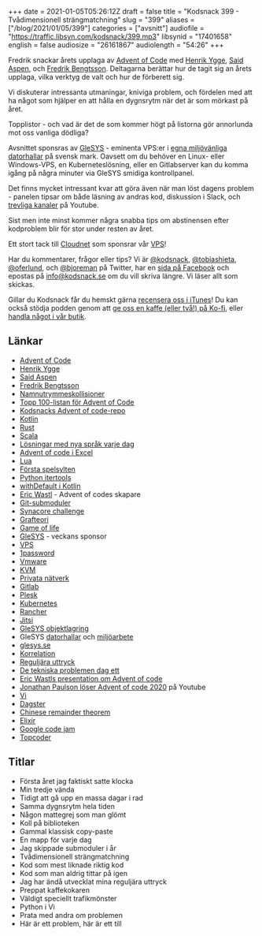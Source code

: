 +++
date = 2021-01-05T05:26:12Z
draft = false
title = "Kodsnack 399 - Tvådimensionell strängmatchning"
slug = "399"
aliases = ["/blog/2021/01/05/399"]
categories = ["avsnitt"]
audiofile = "https://traffic.libsyn.com/kodsnack/399.mp3"
libsynid = "17401658"
english = false
audiosize = "26161867"
audiolength = "54:26"
+++

Fredrik snackar årets upplaga av [Advent of Code](https://adventofcode.com/) med [Henrik Ygge](https://www.linkedin.com/in/henrik-ygge-76b62258), [Said Aspen](https://www.saidaspen.se/), och [Fredrik Bengtsson](https://twitter.com/Fronkan). Deltagarna berättar hur de tagit sig an årets upplaga, vilka verktyg de valt och hur de förberett sig.

Vi diskuterar intressanta utmaningar, kniviga problem, och fördelen med att ha något som hjälper en att hålla en dygnsrytm när det är som mörkast på året.

Topplistor - och vad är det de som kommer högt på listorna gör annorlunda mot oss vanliga dödliga?

Avsnittet sponsras av [GleSYS](https://glesys.se/) - eminenta VPS:er i [egna miljövänliga datorhallar](https://glesys.se/datacenter) på svensk mark. Oavsett om du behöver en Linux- eller Windows-VPS, en Kuberneteslösning, eller en Gitlabserver kan du komma igång på några minuter via GleSYS smidiga kontrollpanel.

Det finns mycket intressant kvar att göra även när man löst dagens problem - panelen tipsar om både läsning av andras kod, diskussion i Slack, och [ trevliga kanaler](https://www.youtube.com/channel/UCuWLIm0l4sDpEe28t41WITA/videos) på Youtube.

Sist men inte minst kommer några snabba tips om abstinensen efter kodproblem blir för stor under resten av året.

Ett stort tack till [Cloudnet](http://www.cloudnet.se) som sponsrar vår [VPS](http://en.wikipedia.org/wiki/Virtual_private_server)!

Har du kommentarer, frågor eller tips? Vi är [@kodsnack](https://www.twitter.com/kodsnack), [@tobiashieta](https://www.twitter.com/tobiashieta), [@oferlund](https://www.twitter.com/oferlund), och [@bjoreman](https://www.twitter.com/bjoreman) på Twitter, har en [sida på Facebook](https://www.facebook.com/kodsnack) och epostas på [info@kodsnack.se](mailto:info@kodsnack.se) om du vill skriva längre. Vi läser allt som skickas.

Gillar du Kodsnack får du hemskt gärna [recensera oss i iTunes](http://itunes.apple.com/se/podcast/kodsnack/id561631498?l=en)! Du kan också stödja podden genom att <a href="https://ko-fi.com/kodsnack" rel="payment">ge oss en kaffe (eller två!) på Ko-fi</a>, eller [handla något i vår butik](https://shop.spreadshirt.se/kodsnack/).

## Länkar ##
* [Advent of Code](https://adventofcode.com/)
* [Henrik Ygge](https://www.linkedin.com/in/henrik-ygge-76b62258)
* [Said Aspen](https://www.saidaspen.se/)
* [Fredrik Bengtsson](https://twitter.com/Fronkan)
* [Namnutrymmeskollisioner](https://en.wikipedia.org/wiki/Naming_collision)
* [Topp 100-listan för Advent of Code](https://adventofcode.com/2020/leaderboard)
* [Kodsnacks Advent of code-repo](https://github.com/kodsnack/advent_of_code_2020)
* [Kotlin](https://en.wikipedia.org/wiki/Kotlin_%28programming_language%29)
* [Rust](https://en.wikipedia.org/wiki/Rust_%28programming_language%29)
* [Scala](https://en.wikipedia.org/wiki/Scala_%28programming_language%29)
* [Lösningar med nya språk varje dag](https://m.signalvnoise.com/my-polyglot-advent-of-code/)
* [Advent of code i Excel](https://www.youtube.com/playlist?list=PL5ZJ5xCmOlkkp1Wsr155u5YdolRnECZua)
* [Lua](https://en.wikipedia.org/wiki/Lua_%28programming_language%29)
* [Första spelsylten](https://itch.io/jam/kodsnacks-2veckorssylt)
* [Python itertools](https://docs.python.org/3/library/itertools.html)
* [withDefault i Kotlin](https://kotlinlang.org/api/latest/jvm/stdlib/kotlin.collections/with-default.html)
* [Eric Wastl](http://was.tl/) - Advent of codes skapare
* [Git-submoduler](https://git-scm.com/book/en/v2/Git-Tools-Submodules)
* [Synacore challenge](https://challenge.synacor.com/)
* [Grafteori](https://en.wikipedia.org/wiki/Graph_theory)
* [Game of life](https://en.wikipedia.org/wiki/Conway%27s_Game_of_Life)
* [GleSYS](https://glesys.se/) - veckans sponsor
* [VPS](https://en.wikipedia.org/wiki/Virtual_private_server)
* [1password](https://en.wikipedia.org/wiki/1Password)
* [Vmware](https://en.wikipedia.org/wiki/VMware)
* [KVM](https://en.wikipedia.org/wiki/Kernel-based_Virtual_Machine)
* [Privata nätverk](https://en.wikipedia.org/wiki/Virtual_private_network)
* [Gitlab](https://en.wikipedia.org/wiki/GitLab)
* [Plesk](https://en.wikipedia.org/wiki/Plesk)
* [Kubernetes](https://en.wikipedia.org/wiki/Kubernetes)
* [Rancher](https://rancher.com/)
* [Jitsi](https://en.wikipedia.org/wiki/Jitsi)
* [GleSYS objektlagring](https://glesys.se/tjanster/objektlagring)
* GleSYS [datorhallar](https://glesys.se/datacenter) och [miljöarbete](https://glesys.se/foretaget/miljoarbete)
* [glesys.se](https://glesys.se/)
* [Korrelation](https://en.wikipedia.org/wiki/Correlation_function)
* [Reguljära uttryck](https://en.wikipedia.org/wiki/Regular_expression)
* [De tekniska problemen dag ett](https://www.reddit.com/r/adventofcode/comments/k4ejjz/2020_day_1_unlock_crash_postmortem/)
* [Eric Wastls presentation om Advent of code](https://www.youtube.com/watch?v=bS9882S0ZHs)
* [Jonathan Paulson löser Advent of code 2020](https://www.youtube.com/channel/UCuWLIm0l4sDpEe28t41WITA/videos) på Youtube
* [Vi](https://en.wikipedia.org/wiki/Vi)
* [Dagster](https://dagster.io/)
* [Chinese remainder theorem](https://en.wikipedia.org/wiki/Chinese_remainder_theorem)
* [Elixir](https://en.wikipedia.org/wiki/Elixir_%28programming_language%29)
* [Google code jam](https://codingcompetitions.withgoogle.com/codejam)
* [Topcoder](https://www.topcoder.com/)

## Titlar ##
* Första året jag faktiskt satte klocka
* Min tredje vända
* Tidigt att gå upp en massa dagar i rad
* Samma dygnsrytm hela tiden
* Någon mattegrej som man glömt
* Koll på biblioteken
* Gammal klassisk copy-paste
* En mapp för varje dag
* Jag skippade submoduler i år
* Tvådimensionell strängmatchning
* Kod som mest liknade riktig kod
* Kod som man aldrig tittar på igen
* Jag har ändå utvecklat mina reguljära uttryck
* Preppat kaffekokaren
* Väldigt speciellt trafikmönster
* Python i Vi
* Prata med andra om problemen
* Här är ett problem, här är ett till